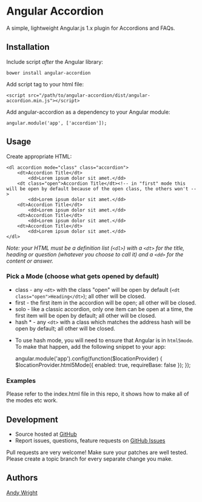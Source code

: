 # Angular Accordion

A simple, lightweight Angular.js 1.x plugin for Accordions and FAQs.

## Installation

Include script *after* the Angular library:

    bower install angular-accordion

Add script tag to your html file:

    <script src="/path/to/angular-accordion/dist/angular-accordion.min.js"></script>

Add angular-accordion as a dependency to your Angular module:

    angular.module('app', ['accordion']);

## Usage

Create appropriate HTML:

    <dl accordion mode="class" class="accordion">
        <dt>Accordion Title</dt>
            <dd>Lorem ipsum dolor sit amet.</dd>
        <dt class="open">Accordion Title</dt><!-- in "first" mode this will be open by default because of the open class, the others won't -->
            <dd>Lorem ipsum dolor sit amet.</dd>
        <dt>Accordion Title</dt>
            <dd>Lorem ipsum dolor sit amet.</dd>
        <dt>Accordion Title</dt>
            <dd>Lorem ipsum dolor sit amet.</dd>
        <dt>Accordion Title</dt>
            <dd>Lorem ipsum dolor sit amet.</dd>
    </dl>

*Note: your HTML must be a definition list (`<dl>`) with a `<dt>` for the title, heading or question (whatever you choose to call it) and a `<dd>` for the content or answer.*


### Pick a Mode (choose what gets opened by default)

- class - any `<dt>` with the class "open" will be open by default (`<dt class="open">Heading</dt>`); all other will be closed.
- first - the first item in the accordion will be open; all other will be closed.
- solo - like a classic accordion, only one item can be open at a time, the first item will be open by default; all other will be closed.
- hash * - any `<dt>` with a class which matches the address hash will be open by default; all other will be closed.

* To use hash mode, you will need to ensure that Angular is in `html5mode`. To make that happen, add the following snippet to your app:

    angular.module('app').config(function($locationProvider) {
        $locationProvider.html5Mode({
            enabled: true,
            requireBase: false
        });
    });

### Examples

Please refer to the index.html file in this repo, it shows how to make all of the modes etc work.

## Development

- Source hosted at [GitHub](https://github.com/atwright147/angular-accordion)
- Report issues, questions, feature requests on [GitHub Issues](https://github.com/atwright147/angular-accordion/issues)

Pull requests are very welcome! Make sure your patches are well tested. Please create a topic branch for every separate change you make.

## Authors

[Andy Wright](https://github.com/atwright147)
